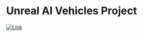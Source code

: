 # Unreal AI Vehicles Project

<a href="https://drive.google.com/file/d/11BO2KhaUvUzU9bIHTJqDraVDMeuTiX9-/view" target="_blank">
<img src="https://drive.google.com/uc?id=15MQMUh7LaRuxOG75dNpBNdFLaDRYqtzf" alt="Link">
</a>
